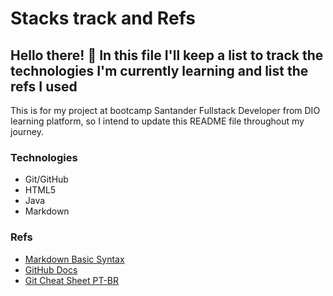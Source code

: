 # Stacks track and Refs

## Hello there!  :wave: In this file I'll keep a list to track the technologies I'm currently learning and list the refs I used

This is for my project at bootcamp Santander Fullstack Developer from DIO learning platform, so I intend to update this README file throughout my journey. 

### Technologies


- Git/GitHub
- HTML5
- Java
- Markdown



### Refs

- [Markdown Basic Syntax](https://www.markdownguide.org/basic-syntax/)
- [GitHub Docs](https://docs.github.com/pt)
- [Git Cheat Sheet PT-BR](https://training.github.com/downloads/pt_BR/github-git-cheat-sheet.pdf)
